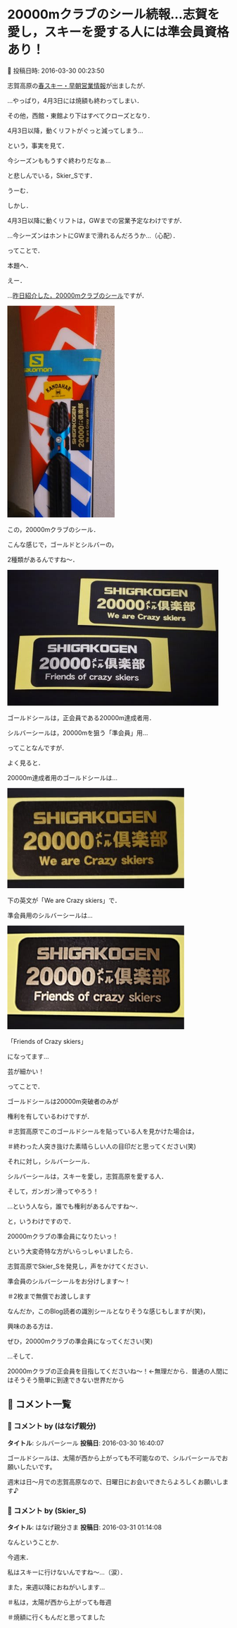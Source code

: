 # 20000mクラブのシール続報…志賀を愛し，スキーを愛する人には準会員資格あり！

📅 投稿日時: 2016-03-30 00:23:50

志賀高原の[春スキー・早朝営業情報](http://www.shigakogen-ski.com/spring-early-morning-2016)が出ましたが．


…やっぱり，4月3日には焼額も終わってしまい．


その他，西館・東館より下はすべてクローズとなり．


4月3日以降，動くリフトがぐっと減ってしまう…


という，事実を見て．


今シーズンももうすぐ終わりだなぁ…


と悲しんでいる，Skier_Sです．





うーむ．


しかし．


4月3日以降に動くリフトは，GWまでの営業予定なわけですが．


…今シーズンはホントにGWまで滑れるんだろうか…（心配）．





ってことで．


本題へ．





えー．


…[昨日紹介した，20000mクラブのシール](ea21258d98d51b7d389af7b21d2ad3dc4.md)ですが．




![e6e6317ce69b43912c8a0c84d24c9649.jpg](images/e6e6317ce69b43912c8a0c84d24c9649.jpg)







この，20000mクラブのシール．


こんな感じで，ゴールドとシルバーの，


2種類があるんですね～．




![3324bbbd9b9e7864b38c5c10c71c60b9.jpg](images/3324bbbd9b9e7864b38c5c10c71c60b9.jpg)




ゴールドシールは，正会員である20000m達成者用．


シルバーシールは，20000mを狙う「準会員」用…


ってことなんですが．





よく見ると．


20000m達成者用のゴールドシールは…




![ee7a6688ddd31e1f1462deb6c066461e.jpg](images/ee7a6688ddd31e1f1462deb6c066461e.jpg)




下の英文が「We are Crazy skiers」で．





準会員用のシルバーシールは…




![09f6cddf30931a343768bb51c311872e.jpg](images/09f6cddf30931a343768bb51c311872e.jpg)




「Friends of Crazy skiers」


になってます…


芸が細かい！





ってことで．


ゴールドシールは20000m突破者のみが


権利を有しているわけですが．


＃志賀高原でこのゴールドシールを貼っている人を見かけた場合は，


＃終わった人突き抜けた素晴らしい人の目印だと思ってください(笑)





それに対し，シルバーシール．


シルバーシールは，スキーを愛し，志賀高原を愛する人．


そして，ガンガン滑ってやろう！


…という人なら，誰でも権利があるんですね～．





と，いうわけですので．


20000mクラブの準会員になりたいっ！


という大変奇特な方がいらっしゃいましたら．


志賀高原でSkier_Sを発見し，声をかけてください．


準会員のシルバーシールをお分けします～！


＃2枚まで無償でお渡しします





なんだか，このBlog読者の識別シールとなりそうな感じもしますが(笑)，


興味のある方は．


ぜひ，20000mクラブの準会員になってください(笑)





…そして．


20000mクラブの正会員を目指してくださいね～！←無理だから．普通の人間にはそうそう簡単に到達できない世界だから

## 💬 コメント一覧

### 💬 コメント by (はなげ親分)
**タイトル**: シルバーシール
**投稿日**: 2016-03-30 16:40:07

ゴールドシールは、太陽が西から上がっても不可能なので、シルバーシールでお願いしたいです。



週末は日～月での志賀高原なので、日曜日にお会いできたらよろしくお願いします♪

### 💬 コメント by (Skier_S)
**タイトル**: はなげ親分さま
**投稿日**: 2016-03-31 01:14:08

なんということか．

今週末．

私はスキーに行けないんですね～…（涙）．



また，来週以降におねがいします…

＃私は，太陽が西から上がっても毎週

＃焼額に行くもんだと思ってました

